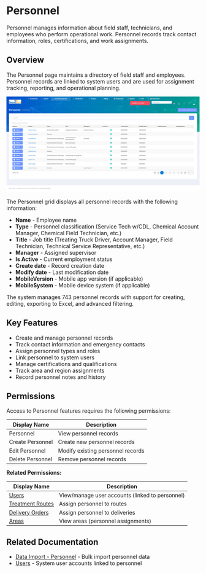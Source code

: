 # Personnel

Personnel manages information about field staff, technicians, and employees who perform operational work. Personnel records track contact information, roles, certifications, and work assignments.

## Overview

The Personnel page maintains a directory of field staff and employees. Personnel records are linked to system users and are used for assignment tracking, reporting, and operational planning.

![Personnel List](../images/AreaManagement-Personnel.PNG)

The Personnel grid displays all personnel records with the following information:
* **Name** - Employee name
* **Type** - Personnel classification (Service Tech w/CDL, Chemical Account Manager, Chemical Field Technician, etc.)
* **Title** - Job title (Treating Truck Driver, Account Manager, Field Technician, Technical Service Representative, etc.)
* **Manager** - Assigned supervisor
* **Is Active** - Current employment status
* **Create date** - Record creation date
* **Modify date** - Last modification date
* **MobileVersion** - Mobile app version (if applicable)
* **MobileSystem** - Mobile device system (if applicable)

The system manages 743 personnel records with support for creating, editing, exporting to Excel, and advanced filtering.

## Key Features

* Create and manage personnel records
* Track contact information and emergency contacts
* Assign personnel types and roles
* Link personnel to system users
* Manage certifications and qualifications
* Track area and region assignments
* Record personnel notes and history

## Permissions

Access to Personnel features requires the following permissions:

| Display Name | Description |
|--------------|-------------|
| Personnel | View personnel records |
| Create Personnel | Create new personnel records |
| Edit Personnel | Modify existing personnel records |
| Delete Personnel | Remove personnel records |

**Related Permissions:**

| Display Name | Description |
|--------------|-------------|
| [Users](../System/Users.md) | View/manage user accounts (linked to personnel) |
| [Treatment Routes](../Distribution/TreatmentRoutes.md) | Assign personnel to routes |
| [Delivery Orders](../Distribution/DeliveryOrders.md) | Assign personnel to deliveries |
| [Areas](Areas.md) | View areas (personnel assignments) |

## Related Documentation

* [Data Import - Personnel](../Imports/Personnel.md) - Bulk import personnel data
* [Users](../System/Users.md) - System user accounts linked to personnel

